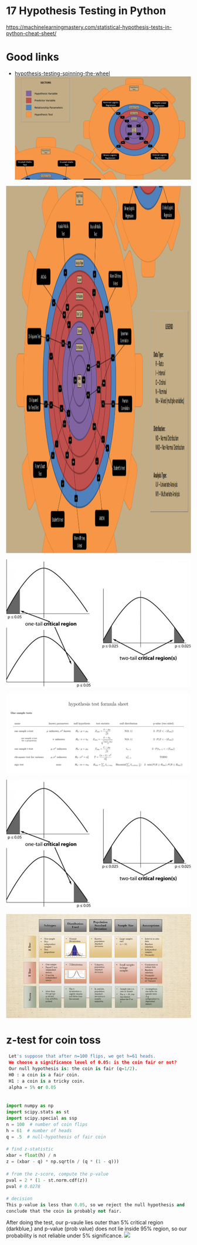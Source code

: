 # 17 Hypothesis Testing in Python
https://machinelearningmastery.com/statistical-hypothesis-tests-in-python-cheat-sheet/

# Good links
- [hypothesis-testing-spinning-the-wheel](https://nikolanews.com/statistical-hypothesis-testing-spinning-the-wheel/)
![](../../images/hypothesis_wheel1.png)
<img src="https://github.com/bhishanpdl/Statistics/blob/master/images/hypothesis_wheel2.png" width="1200" height="1000">

![](../../images/p_value_1_2_tails.jpeg)


![](../../images/hypothesis_tests.png)

![](../../images/p_value_1_2_tails.jpeg)

![](../../images/zTest_tTest.png)


# z-test for coin toss
```python
 Let's suppose that after n=100 flips, we get h=61 heads. 
 We choose a significance level of 0.05: is the coin fair or not? 
 Our null hypothesis is: the coin is fair (q=1/2).
 H0 : a coin is a fair coin.
 H1 : a coin is a tricky coin.
 alpha = 5% or 0.05
 
 
import numpy as np
import scipy.stats as st
import scipy.special as ssp
n = 100  # number of coin flips
h = 61  # number of heads
q = .5  # null-hypothesis of fair coin

# find z-statistic
xbar = float(h) / n
z = (xbar - q) * np.sqrt(n / (q * (1 - q)))

# from the z-score, compute the p-value 
pval = 2 * (1 - st.norm.cdf(z))
pval # 0.0278

# decision
This p-value is less than 0.05, so we reject the null hypothesis and 
conclude that the coin is probably not fair.
```
After doing the test, our p-vaule lies outer than 5% critical region (darkblue,) and p-value (prob value) does
not lie inside 95% region, so our probability is not reliable under 5% significance.
![](../images/gaussian_95_5.png)
